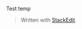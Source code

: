 Test temp


> Written with [StackEdit](https://stackedit.io/).
<!--stackedit_data:
eyJoaXN0b3J5IjpbMTQ4Njk1MDYyMl19
-->